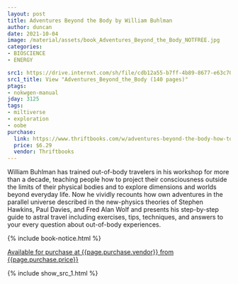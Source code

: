 ```yaml
---
layout: post
title: Adventures Beyond the Body by William Buhlman
author: duncan
date: 2021-10-04
image: /material/assets/book_Adventures_Beyond_the_Body_NOTFREE.jpg
categories:
- BIOSCIENCE
- ENERGY

src1: https://drive.internxt.com/sh/file/cdb12a55-b7ff-4b89-8677-e63c7076e520/5ebd6b406531a6bc2c6e97111c2948d0e846522bfed946e9d9b5a9b8c4e0263d
src1_title: View "Adventures_Beyond_the_Body (140 pages)"
ptags:
- nokwgen-manual
jday: 3125
tags:
- miltiverse
- exploration
- oobe
purchase:
  link: https://www.thriftbooks.com/w/adventures-beyond-the-body-how-to-experience-out-of-body-travel_william-buhlman/254475/?resultid=50d765e5-718c-4b78-8026-6b1c2837c8c8#edition=2338672&idiq=6123214
  price: $6.29
  vendor: Thriftbooks
---
```


William Buhlman has trained out-of-body travelers in his workshop for more than a decade, teaching people how to project their consciousness outside the limits of their physical bodies and to explore dimensions and worlds beyond everyday life. Now he vividly recounts how own adventures in the parallel universe described in the new-physics theories of Stephen Hawkins, Paul Davies, and Fred Alan Wolf and presents his step-by-step guide to astral travel including exercises, tips, techniques, and answers to your every question about out-of-body experiences.

<!--more-->

 {% include book-notice.html %}

<a href="{{page.purchase.link}}">Available for purchase at {{page.purchase.vendor}} from {{page.purchase.price}}</a> 

 {% include show_src_1.html %}
